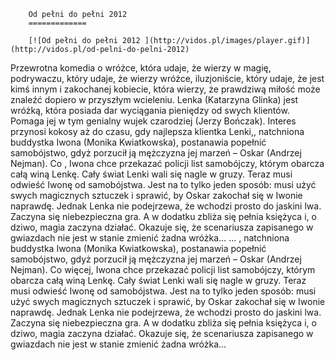 
        Od pełni do pełni 2012 
        =============
        
        [![Od pełni do pełni 2012 ](http://vidos.pl/images/player.gif)](http://vidos.pl/od-pelni-do-pelni-2012)
        
        
 Przewrotna komedia o wróżce, która udaje, że wierzy w magię, podrywaczu, który udaje, że wierzy wróżce, iluzjoniście, który udaje, że jest kimś innym i zakochanej kobiecie, która wierzy, że prawdziwą miłość może znaleźć dopiero w przyszłym wcieleniu. Lenka (Katarzyna Glinka) jest wróżką, która posiada dar wyciągania pieniędzy od swych klientów. Pomaga jej w tym genialny wujek czarodziej (Jerzy Bończak). Interes przynosi kokosy aż do czasu, gdy najlepsza klientka Lenki,, natchniona buddystka Iwona (Monika Kwiatkowska), postanawia popełnić samobójstwo, gdyż porzucił ją mężczyzna jej marzeń – Oskar (Andrzej Nejman). Co , Iwona chce przekazać policji list samobójczy, którym obarcza całą winą Lenkę. Cały świat Lenki wali się nagle w gruzy. Teraz musi odwieść Iwonę od samobójstwa. Jest na to tylko jeden sposób: musi użyć swych magicznych sztuczek i sprawić, by Oskar zakochał się w Iwonie naprawdę. Jednak Lenka nie podejrzewa, że wchodzi prosto do jaskini lwa. Zaczyna się niebezpieczna gra. A w dodatku zbliża się pełnia księżyca i, o dziwo, magia zaczyna działać. Okazuje się, że scenariusza zapisanego w gwiazdach nie jest w stanie zmienić żadna wróżka…  ... , natchniona buddystka Iwona (Monika Kwiatkowska), postanawia popełnić samobójstwo, gdyż porzucił ją mężczyzna jej marzeń – Oskar (Andrzej Nejman). Co więcej, Iwona chce przekazać policji list samobójczy, którym obarcza całą winą Lenkę. Cały świat Lenki wali się nagle w gruzy. Teraz musi odwieść Iwonę od samobójstwa. Jest na to tylko jeden sposób: musi użyć swych magicznych sztuczek i sprawić, by Oskar zakochał się w Iwonie naprawdę. Jednak Lenka nie podejrzewa, że wchodzi prosto do jaskini lwa. Zaczyna się niebezpieczna gra. A w dodatku zbliża się pełnia księżyca i, o dziwo, magia zaczyna działać. Okazuje się, że scenariusza zapisanego w gwiazdach nie jest w stanie zmienić żadna wróżka…
    